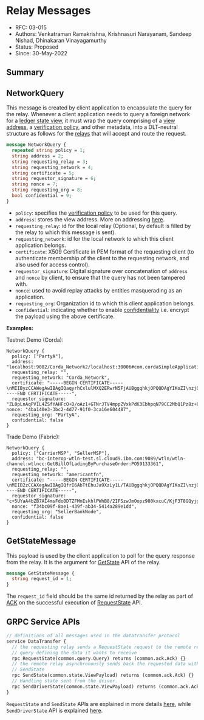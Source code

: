 <!--
 Copyright IBM Corp. All Rights Reserved.

 SPDX-License-Identifier: CC-BY-4.0
 -->
# Relay Messages

- RFC: 03-015
- Authors: Venkatraman Ramakrishna, Krishnasuri Narayanam, Sandeep Nishad, Dhinakaran Vinayagamurthy
- Status: Proposed
- Since: 30-May-2022

## Summary


## NetworkQuery

This message is created by client application to encapsulate the query for the relay.
Whenever a client application needs to query a foreign network for a [ledger state view](../../models/ledger/views.md), it must wrap the query comprising of a [view address](../views/addressing.md), a [verification policy](../policies/proofs-verification), and other metadata, into a DLT-neutral structure as follows for the [relays](../../models/infrastructure/relay.md) that will accept and route the request.

```protobuf
message NetworkQuery {
  repeated string policy = 1;
  string address = 2;
  string requesting_relay = 3;
  string requesting_network = 4;
  string certificate = 5;
  string requestor_signature = 6;
  string nonce = 7;
  string requesting_org = 8;
  bool confidential = 9;
}
```

* `policy`: specifies the [verification policy](../policies/proofs-verification) to be used for this query.
* `address`: stores the view address. More on addressing [here](../views/addressing).
* `requesting_relay`: id for the local relay (Optional, by default is filled by the relay to which this message is sent). 
* `requesting_network`: id for the local network to which this client application belongs.
* `certificate`: X509 Certificate in PEM format of the requesting client (to authenticate membership of the client to the requesting network, and also used for access control).
* `requestor_signature`: Digital signature over concatenation of `address` and `nonce` by client, to ensure that the query has not been tampered with.
* `nonce`: used to avoid replay attacks by entities masquerading as an application.
* `requesting_org`: Organization id to which this client application belongs.
* `confidential`: indicating whether to enable [confidentiality](../../models/security/confidentiality.md) i.e. encrypt the payload using the above certificate.

**Examples:**

Testnet Demo (Corda):
```
NetworkQuery {
  policy: ["PartyA"],
  address: "localhost:9082/Corda_Network2/localhost:30006#com.cordaSimpleApplication.flow.GetStateByKey:H",
  requesting_relay: "",
  requesting_network: "Corda_Network",
  certificate: "-----BEGIN CERTIFICATE-----\nMIIByzCCAWegAwIBAgIQaqyrhCxlulMXQ2ERwrN5FjAUBggqhkjOPQQDAgYIKoZI\nzj0DAQcwLzELMAkGA1UEBhMCR0IxDzANBgNVBAcMBkxvbmRvbjEPMA0GA1UECgwG\nUGFydHlBMB4XDTIxMTAyMDAwMDAwMFoXDTI3MDUyMDAwMDAwMFowLzELMAkGA1UE\nBhMCR0IxDzANBgNVBAcMBkxvbmRvbjEPMA0GA1UECgwGUGFydHlBMCowBQYDK2Vw\nAyEAMaHQI58Jjpugv6uIZ1qej2YDAkYOd+8IngOkp1AXioCjgYkwgYYwHQYDVR0O\nBBYEFPI4LMY1d+hDVGJTXnDJuQviBQ59MA8GA1UdEwEB/wQFMAMBAf8wCwYDVR0P\nBAQDAgKEMBMGA1UdJQQMMAoGCCsGAQUFBwMCMB8GA1UdIwQYMBaAFM1cH1AsPx3G\nP0cFiOfCyk/ezevUMBEGCisGAQQBg4piAQEEAwIBBjAUBggqhkjOPQQDAgYIKoZI\nzj0DAQcDSAAwRQIgcKAtTPzmuGtwGHTx4Gq07K0R96lGFgQhFCycFNgxcj4CIQD2\nE1rZxLU2pKar/MC86c+LNF1F55ehf9egcDUzJO8Bjg==\n-----END CERTIFICATE-----",
  requestor_signature: "ZL0pLnAqPVIL4ZSfYAHFcO+D/oAz1+GTNrJTV4mppZVxkPdK3EbhpqN79CC2MbQ1Pz8z+8DwmpYP2kbbKKL7Aw==", nonce: "4ba140e3-3bc2-4d77-91f0-3ca16e604487",
  requesting_org: "PartyA",
  confidential: false
}
```

Trade Demo (Fabric):
```
NetworkQuery { 
  policy: ["CarrierMSP", "SellerMSP"], 
  address: "bc-interop-wtln-test.sl.cloud9.ibm.com:9089/wtln/wtln-channel:wtlncc:GetBillOfLadingByPurchaseOrder:PO59133361", 
  requesting_relay: "", 
  requesting_network: "americantfn", 
  certificate: "-----BEGIN CERTIFICATE-----\nMIIB2zCCAXegAwIBAgIQfrI6AbTtEhuJa9XzLy1L/TAUBggqhkjOPQQDAgYIKoZI\nzj0DAQcwNzELMAkGA1UEBhMCR0IxDzANBgNVBAcMBkxvbmRvbjEXMBUGA1UECgwO\nU2VsbGVyQmFua05vZGUwHhcNMjIwMzIyMDAwMDAwWhcNMjcwNTIwMDAwMDAwWjA3\nMQswCQYDVQQGEwJHQjEPMA0GA1UEBwwGTG9uZG9uMRcwFQYDVQQKDA5TZWxsZXJC\nYW5rTm9kZTAqMAUGAytlcAMhAMkMVTNq8lr1I4o4ivrPUNLoeV2Ab4U9PsReYo+w\n6nEio4GJMIGGMB0GA1UdDgQWBBQaqL67Z4elSpuWHjc0wfShLEBPdDAPBgNVHRMB\nAf8EBTADAQH/MAsGA1UdDwQEAwIChDATBgNVHSUEDDAKBggrBgEFBQcDAjAfBgNV\nHSMEGDAWgBSUmpz6AYRj0sgN5TPBwA1CSs34ZDARBgorBgEEAYOKYgEBBAMCAQYw\nFAYIKoZIzj0EAwIGCCqGSM49AwEHA0gAMEUCIQCnEpDO8MNL5vL5Uiig0+9iQHX4\nBLPJZXw591f3bB8xlQIgC5ieNFiV126RvjAmuq3R6bkl//3vECCcEOzDvK424y8=\n-----END CERTIFICATE-----", 
  requestor_signature: "c+5UYaA4bZB7AI4msFdo0DTZFMnEskhlPWhB8/2IFSzwJmOopz980kxcuC/KjF3T8GQyjgMNqadaLEnKtZm3Aw==",
  nonce: "f34bc09f-8ae1-439f-ab34-5414a289e1dd", 
  requesting_org: "SellerBankNode",
  confidential: false
}
```


## GetStateMessage

This payload is used by the client application to poll for the query response from the relay. It is the argument for [GetState](../../models/infrastructure/relays.md#api-for-application-client) API of the relay.

```protobuf
message GetStateMessage {
  string request_id = 1;
}
```

The `request_id` field should be the same id returned by the relay as part of [ACK](../views/request.md#ack) on the successful execution of [RequestState](../../models/infrastructure/relays.md#api-for-application-client) API. 

## GRPC Service APIs

```protobuf
// definitions of all messages used in the datatransfer protocol
service DataTransfer {
  // the requesting relay sends a RequestState request to the remote relay with a
  // query defining the data it wants to receive
  rpc RequestState(common.query.Query) returns (common.ack.Ack) {}
  // the remote relay asynchronously sends back the requested data with
  // SendState
  rpc SendState(common.state.ViewPayload) returns (common.ack.Ack) {}
  // Handling state sent from the driver.
  rpc SendDriverState(common.state.ViewPayload) returns (common.ack.Ack){}
}
```

`RequestState` and `SendState` APIs are explained in more details [here](../../models/infrastructure/relays.md#api-for-other-relays), while `SendDriverState` API is explained [here](../../models/infrastructure/relays.md#api-for-driver).
